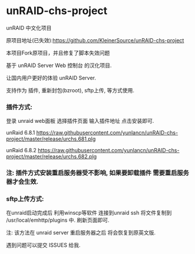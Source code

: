 # unRAID-chs-project
unRAID 中文化项目

原项目地址(已失效):https://github.com/KleinerSource/unRAID-chs-project

本项目Fork原项目，并且修复了脚本失效问题

基于 unRAID Server Web 控制台 的汉化项目.

让国内用户更好的体验 unRAID Server.

支持作为 插件, 重新封包(bzroot), sftp上传, 等方式使用.

### 插件方式:
登录 unraid web面板 选择插件页面
输入插件地址  点击安装即可.

unRaid 6.8.1
https://raw.githubusercontent.com/yunlancn/unRAID-chs-project/master/release/urchs.681.plg

unRaid 6.8.2 
https://raw.githubusercontent.com/yunlancn/unRAID-chs-project/master/release/urchs.682.plg

### 注: 插件方式安装重启服务器受不影响, 如果要卸载插件 需要重启服务器才会生效.

### sftp上传方式:
在unraid启动完成后 利用winscp等软件 连接到unraid ssh 将文件复制到 /usr/local/emhttp/plugins 中. 刷新页面即可.

注: 该方法在 unraid server 重启服务器之后 将会恢复到原英文版.

遇到问题可以提交 ISSUES 给我.
